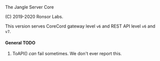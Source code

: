 The Jangle Server Core

(C) 2019-2020 Ronsor Labs.

This version serves CoreCord gateway level `v6` and REST API level `v6` and `v7`.

#### General TODO

1. ToAPI() *can* fail sometimes. We don't ever report this.
